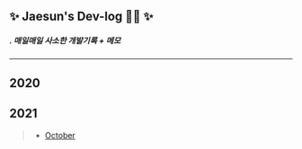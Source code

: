## ✨  Jaesun's Dev-log :woman_technologist:  ✨ 
##### . 매일매일 사소한 개발기록 + 메모 

* * *

## 2020


## 2021 
> - [October](10.md)
<!--
**Jay07947/Jay07947** is a ✨ _special_ ✨ repository because its `README.md` (this file) appears on your GitHub profile.

Here are some ideas to get you started:

- 🔭 I’m currently working on ...
- 🌱 I’m currently learning ...
- 👯 I’m looking to collaborate on ...
- 🤔 I’m looking for help with ...
- 💬 Ask me about ...
- 📫 How to reach me: ...
- 😄 Pronouns: ...
- ⚡ Fun fact: ...
-->
